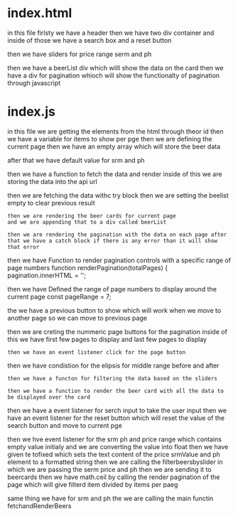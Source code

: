 # index.html
in this file firlsty we have a header  then we have two div container and inside of those we have a search box and a reset button 


then we have sliders for price range serm and ph 
            
then we have a beerList div which willl show the data on the card 
then we have a div for pagination whioch will show the functionalty of pagination through javascript            
       

# index.js

in this file we are getting the elements from the html through theor id 
then we have a variable for items to show per pge 
then we are defining the current page 
then we have an empty array which will store the beer data 

after that we have default value for srm and ph 

then we have a function to fetch the data and render 
inside of this we are storing the data into the api url 


then we are fetching the data withc try block 
then we are setting the beelist empty to clear previous result 

    
    then we are rendering the beer cards for current page 
    and we are appending that to a div called beerList

    then we are rendering the pagination with the data on each page after that we have a catch block if there is any error than it will show that error 
        
then we have  Function to render pagination controls with a specific range of page numbers
function renderPagination(totalPages) {
    pagination.innerHTML = '';

then we have  Defined the range of page numbers to display around the current page
    const pageRange = 7; 

the we have a previous button to show which will work when we move to another page so we can move to previous page     

   then we are creting the nummeric page buttons for the pagination 
   inside of this we have first few pages to display and last few pages to display 

    then we have an event listener click for the page button 

then we have condistion for the elipsis for middle range before and after 

    then we have a functon for filtering the data based on the sliders         

    then we have a function to render the beer card with all the data to be displayed over the card 

        
then we have a event listener for serch input to take the user input 
then we have an event listener for the reset button which will reset the value of the search button and move to current pge 

then we hve event listener for the srm ph and price range which contains empty value initialy and we are converting the value into float then we have given te tofixed which sets the text content of the  price srmValue  and ph element to a formatted string
then we are calling the filterbeersbyslider in which we are passing the serm price and ph 
then we are sending it to beercards 
then we have math.ceil by calling the render pagination of the page which will give filterd item divided by items per paeg 

same thing we have for srm and ph 
the we are calling the main functin fetchandRenderBeers 




